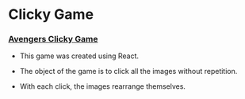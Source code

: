 # Clicky Game

### [Avengers Clicky Game](https://hebahm.github.io/Clicky-Game/)

* This game was created using React. 

* The object of the game is to click all the images without repetition.
* With each click, the images rearrange themselves.

